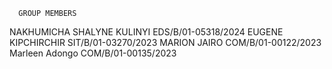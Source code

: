       GROUP MEMBERS
NAKHUMICHA SHALYNE KULINYI EDS/B/01-05318/2024
EUGENE KIPCHIRCHIR         SIT/B/01-03270/2023
MARION JAIRO               COM/B/01-00122/2023
Marleen Adongo             COM/B/01-00135/2023
